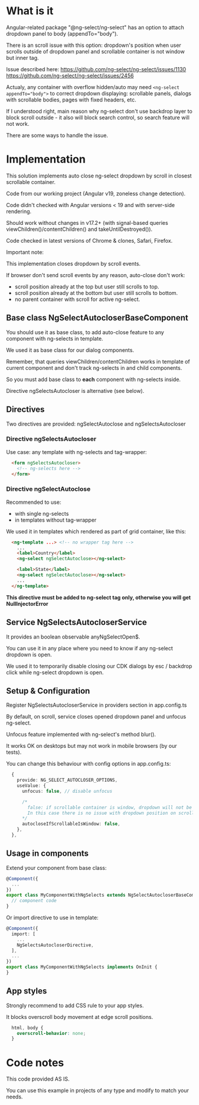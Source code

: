 # What is it
Angular-related package "@ng-select/ng-select" has an option to attach dropdown panel to body (appendTo="body").

There is an scroll issue with this option: dropdown's position when user scrolls outside of dropdown panel and scrollable container is not window but inner tag.

Issue described here:
https://github.com/ng-select/ng-select/issues/1130
https://github.com/ng-select/ng-select/issues/2456

Actualy, any container with overflow hidden/auto may need `<ng-select appendTo="body">` to correct dropdown displaying: scrollable panels, dialogs with scrollable bodies, pages with fixed headers, etc.

If I understood right, main reason why ng-select don't use backdrop layer to block scroll outside - it also will block search control, so search feature will not work.

There are some ways to handle the issue.


# Implementation

This solution implements auto close ng-select dropdown by scroll in closest scrollable container.

Code from our working project (Angular v19, zoneless change detection).

Code didn't checked with Angular versions < 19 and with server-side rendering.

Should work without changes in v17.2+ (with signal-based queries viewChildren()/contentChildren() and takeUntilDestroyed()).


Code checked in latest versions of Chrome & clones, Safari, Firefox.

Important note:

This implementation closes dropdown by scroll events.

If browser don't send scroll events by any reason, auto-close don't work:
  - scroll position already at the top but user still scrolls to top.
  - scroll position already at the bottom but user still scrolls to bottom.
  - no parent container with scroll for active ng-select.


## Base class NgSelectAutocloserBaseComponent

You should use it as base class, to add auto-close feature to any component with ng-selects in template.

We used it as base class for our dialog components.

Remember, that queries viewChildren/contentChildren works in template of current component and don't track ng-selects in <ng-template> and child components.

So you must add base class to **each** component with ng-selects inside.

Directive ngSelectsAutocloser is alternative (see below).


## Directives

Two directives are provided: ngSelectAutoclose and ngSelectsAutocloser


### Directive ngSelectsAutocloser

Use case: any template with ng-selects and tag-wrapper:
``` html
  <form ngSelectsAutocloser>
    <!-- ng-selects here -->
  </form>
```


### Directive ngSelectAutoclose

Recommended to use:
  - with single ng-selects
  - in templates without tag-wrapper

We used it in templates which rendered as part of grid container, like this:
``` html
  <ng-template ...> <!-- no wrapper tag here -->
    ...
    <label>Country</label>
    <ng-select ngSelectAutoclose></ng-select>

    <label>State</label>
    <ng-select ngSelectAutoclose></ng-select>
    ...
  </ng-template>
```

**This directive must be added to ng-select tag only, otherwise you will get NullInjectorError**


## Service NgSelectsAutocloserService

It provides an boolean observable anyNgSelectOpen$.

You can use it in any place where you need to know if any ng-select dropdown is open.

We used it to temporarily disable closing our CDK dialogs by esc / backdrop click while ng-select dropdown is open.


## Setup & Configuration
Register NgSelectsAutocloserService in providers section in app.config.ts

By default, on scroll, service closes opened dropdown panel and unfocus ng-select.


Unfocus feature implemented with ng-select's method blur().

It works OK on desktops but may not work in mobile browsers (by our tests).

You can change this behaviour with config options in app.config.ts:
``` typescript
  {
    provide: NG_SELECT_AUTOCLOSER_OPTIONS,
    useValue: {
      unfocus: false, // disable unfocus

      /*
        false: if scrollable container is window, dropdown will not be closed.
        In this case there is no issue with dropdown position on scroll.
      */
      autocloseIfScrollableIsWindow: false,
    },
  },
```

## Usage in components
Extend your component from base class:
``` typescript
@Component({
  ...
})
export class MyComponentWithNgSelects extends NgSelectAutocloserBaseComponent implements OnInit {
  // component code
}
```

Or import directive to use in template:
``` typescript
@Component({
  import: [
    ...
    NgSelectsAutocloserDirective,
  ],
  ...
})
export class MyComponentWithNgSelects implements OnInit {
}
```


## App styles

Strongly recommend to add CSS rule to your app styles.

It blocks overscroll body movement at edge scroll positions.
``` css
  html, body {
    overscroll-behavior: none;
  }
```


# Code notes

This code provided AS IS.

You can use this example in projects of any type and modify to match your needs.

